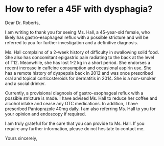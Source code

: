# How to refer a 45F with dysphagia?

Dear Dr. Roberts,

I am writing to thank you for seeing Ms. Hall, a 45-year-old female, who likely has gastro-esophageal reflux with a possible stricture and will be referred to you for further investigation and a definitive diagnosis. 

Ms. Hall complains of a 2-week history of difficulty in swallowing solid food. She also has concomitant epigastric pain radiating to the back at the level of T12. Meanwhile, she has lost 1-2 kg in a short period. She endorses a recent increase in caffeine consumption and occasional aspirin use. She has a remote history of dyspepsia back in 2012 and was once prescribed oral and topical corticosteroids for dermatitis in 2014. She is a non-smoker and a social drinker.

Currently, a provisional diagnosis of gastro-esophageal reflux with a possible stricture is made. I have advised Ms. Hall to reduce her coffee and alcohol intake and cease any OTC medications. In addition, I have prescribed Pantoprazole 40mg daily. I am also referring Ms. Hall to you for your opinion and endoscopy if required.

I am truly grateful for the care that you can provide to Ms. Hall. If you require any further information, please do not hesitate to contact me.

Yours sincerely,
